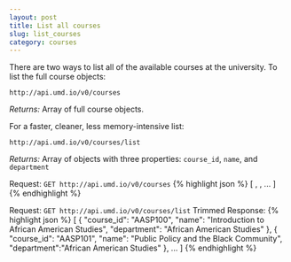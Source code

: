 ```yaml
---
layout: post
title: List all courses
slug: list_courses
category: courses
---
```


There are two ways to list all of the available courses at the university. To list the full course objects:

`http://api.umd.io/v0/courses`

*Returns:* Array of full course objects.

For a faster, cleaner, less memory-intensive list:

`http://api.umd.io/v0/courses/list`

*Returns:* Array of objects with three properties: `course_id`, `name`, and `department`

<!-- EXAMPLE -->

Request: `GET http://api.umd.io/v0/courses`
{% highlight json %}
[
  <Course object>,
  <Course object>,
  ...
]
{% endhighlight %}

Request: `GET http://api.umd.io/v0/courses/list`
Trimmed Response:
{% highlight json %}
[
  {
    "course_id": "AASP100",
    "name": "Introduction to African American Studies",
    "department": "African American Studies"
  },
  {
    "course_id": "AASP101",
    "name": "Public Policy and the Black Community",
    "department":"African American Studies"
  },
  ...
]
{% endhighlight %}

<!-- END -->